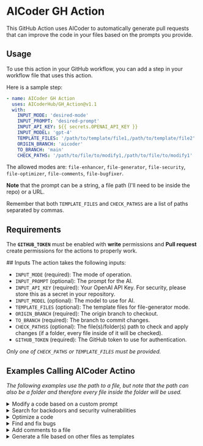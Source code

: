 # AICoder GH Action

This GitHub Action uses AICoder to automatically generate pull requests that can improve the code in your files based on the prompts you provide.

## Usage

To use this action in your GitHub workflow, you can add a step in your workflow file that uses this action.

Here is a sample step:

```yaml
- name: AICoder GH Action
  uses: AICoderHub/GH_Action@v1.1
  with:
    INPUT_MODE: 'desired-mode'
    INPUT_PROMPT: 'desired-prompt'
    INPUT_API_KEY: ${{ secrets.OPENAI_API_KEY }}
    INPUT_MODEL: 'gpt-4'
    TEMPLATE_FILES: '/path/to/template/file1,/path/to/template/file2'
    ORIGIN_BRANCH: 'aicoder'
    TO_BRANCH: 'main'
    CHECK_PATHS: '/path/to/file/to/modify1,/path/to/file/to/modify1'
```

The allowed modes are: `file-enhancer`, `file-generator`, `file-security`, `file-optimizer`, `file-comments`, `file-bugfixer`.

**Note** that the prompt can be a string, a file path (I'll need to be inside the repo) or a URL.

Remember that both `TEMPLATE_FILES` and `CHECK_PATHSS` are a list of paths separated by commas.

## Requirements

The **`GITHUB_TOKEN`** must be enabled with **write** permissions and **Pull request** create permissions for the actions to properly work.

## Inputs
The action takes the following inputs:

- `INPUT_MODE` (required): The mode of operation.
- `INPUT_PROMPT` (optional): The prompt for the AI.
- `INPUT_API_KEY` (required): Your OpenAI API Key. For security, please store this as a secret in your repository.
- `INPUT_MODEL` (optional): The model to use for AI.
- `TEMPLATE_FILES` (optional): The template files for file-generator mode.
- `ORIGIN_BRANCH` (required): The origin branch to checkout.
- `TO_BRANCH` (required): The branch to commit changes.
- `CHECK_PATHSS` (optional): The file(s)/folder(s) path to check and apply changes (if a folder, every file inside of it will be checked).
- `GITHUB_TOKEN` (required): The GitHub token to use for authentication.

*Only one of `CHECK_PATHS` or `TEMPLATE_FILES` must be provided.*

## Examples Calling AICoder Actino

*The following examples use the path to a file, but note that the path can also be a folder and therefore every file inside the folder will be used.*

<details>
  <summary>Modify a code based on a custom prompt</summary>

```yaml
- name: AICoder GH Action
  uses: AICoderHub/GH_Action
  with:
    INPUT_MODE: 'file-enhancer'
    INPUT_PROMPT: 'https://gist.github.com/youraccount/prompt.md'
    INPUT_API_KEY: ${{ secrets.OPENAI_API_KEY }}
    INPUT_MODEL: 'gpt-4'
    ORIGIN_BRANCH: 'aicoder'
    TO_BRANCH: 'main'
    CHECK_PATHS: '/path/to/file/to/modify'
    GITHUB_TOKEN: ${{ secrets.GITHUB_TOKEN }}
```

A PR will be generated with the changes.

</details>

<details>
  <summary>Search for backdoors and security vulnerabilities</summary>

```yaml
- name: AICoder GH Action
  uses: AICoderHub/GH_Action
  with:
    INPUT_MODE: 'file-security'
    INPUT_API_KEY: ${{ secrets.OPENAI_API_KEY }}
    INPUT_MODEL: 'gpt-4'
    ORIGIN_BRANCH: 'aicoder'
    TO_BRANCH: 'main'
    CHECK_PATHS: '/path/to/file/to/modify'
    GITHUB_TOKEN: ${{ secrets.GITHUB_TOKEN }}
```

A PR will be generated with the recommended changes.

</details>


<details>
  <summary>Optimize a code</summary>

```yaml
- name: AICoder GH Action
  uses: AICoderHub/GH_Action
  with:
    INPUT_MODE: 'file-optimizer'
    INPUT_API_KEY: ${{ secrets.OPENAI_API_KEY }}
    INPUT_MODEL: 'gpt-4'
    ORIGIN_BRANCH: 'aicoder'
    TO_BRANCH: 'main'
    CHECK_PATHS: '/path/to/file/to/modify'
    GITHUB_TOKEN: ${{ secrets.GITHUB_TOKEN }}
```

A PR will be generated with the recommended changes.

</details>

<details>
  <summary>Find and fix bugs</summary>

```yaml
- name: AICoder GH Action
  uses: AICoderHub/GH_Action
  with:
    INPUT_MODE: 'file-bugfixer'
    INPUT_API_KEY: ${{ secrets.OPENAI_API_KEY }}
    INPUT_MODEL: 'gpt-4'
    ORIGIN_BRANCH: 'aicoder'
    TO_BRANCH: 'main'
    CHECK_PATHS: '/path/to/file/to/modify'
    GITHUB_TOKEN: ${{ secrets.GITHUB_TOKEN }}
```

A PR will be generated with the recommended changes.

</details>

<details>
  <summary>Add comments to a file</summary>

```yaml
- name: AICoder GH Action
  uses: AICoderHub/GH_Action
  with:
    INPUT_MODE: 'file-comments'
    INPUT_API_KEY: ${{ secrets.OPENAI_API_KEY }}
    INPUT_MODEL: 'gpt-4'
    ORIGIN_BRANCH: 'aicoder'
    TO_BRANCH: 'main'
    CHECK_PATHS: '/path/to/file/to/modify'
```

A PR will be generated with the recommended changes.

</details>

<details>
  <summary>Generate a file based on other files as templates</summary>

```yaml
- name: AICoder GH Action
  uses: AICoderHub/GH_Action
  with:
    INPUT_MODE: 'file-generator'
    INPUT_PROMPT: 'https://gist.github.com/youraccount/prompt.md'
    INPUT_API_KEY: ${{ secrets.OPENAI_API_KEY }}
    INPUT_MODEL: 'gpt-4'
    TEMPLATE_FILES: '/path/to/template/file1 /path/to/template/file2'
    ORIGIN_BRANCH: 'aicoder'
    TO_BRANCH: 'main'
    CHECK_PATHS: '/path/to/file/to/create'
```

A PR will be generated with the recommended changes.

</details>
